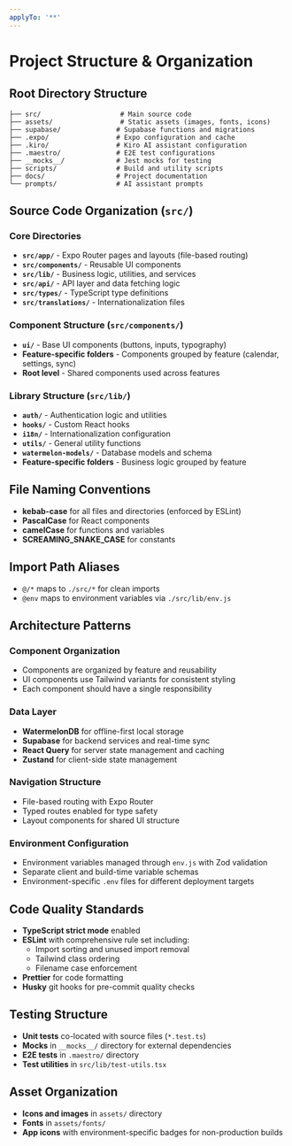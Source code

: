 ```yaml
---
applyTo: '**'
---
```


# Project Structure & Organization

## Root Directory Structure

```
├── src/                    # Main source code
├── assets/                 # Static assets (images, fonts, icons)
├── supabase/              # Supabase functions and migrations
├── .expo/                 # Expo configuration and cache
├── .kiro/                 # Kiro AI assistant configuration
├── .maestro/              # E2E test configurations
├── __mocks__/             # Jest mocks for testing
├── scripts/               # Build and utility scripts
├── docs/                  # Project documentation
└── prompts/               # AI assistant prompts
```

## Source Code Organization (`src/`)

### Core Directories

- **`src/app/`** - Expo Router pages and layouts (file-based routing)
- **`src/components/`** - Reusable UI components
- **`src/lib/`** - Business logic, utilities, and services
- **`src/api/`** - API layer and data fetching logic
- **`src/types/`** - TypeScript type definitions
- **`src/translations/`** - Internationalization files

### Component Structure (`src/components/`)

- **`ui/`** - Base UI components (buttons, inputs, typography)
- **Feature-specific folders** - Components grouped by feature (calendar, settings, sync)
- **Root level** - Shared components used across features

### Library Structure (`src/lib/`)

- **`auth/`** - Authentication logic and utilities
- **`hooks/`** - Custom React hooks
- **`i18n/`** - Internationalization configuration
- **`utils/`** - General utility functions
- **`watermelon-models/`** - Database models and schema
- **Feature-specific folders** - Business logic grouped by feature

## File Naming Conventions

- **kebab-case** for all files and directories (enforced by ESLint)
- **PascalCase** for React components
- **camelCase** for functions and variables
- **SCREAMING_SNAKE_CASE** for constants

## Import Path Aliases

- `@/*` maps to `./src/*` for clean imports
- `@env` maps to environment variables via `./src/lib/env.js`

## Architecture Patterns

### Component Organization

- Components are organized by feature and reusability
- UI components use Tailwind variants for consistent styling
- Each component should have a single responsibility

### Data Layer

- **WatermelonDB** for offline-first local storage
- **Supabase** for backend services and real-time sync
- **React Query** for server state management and caching
- **Zustand** for client-side state management

### Navigation Structure

- File-based routing with Expo Router
- Typed routes enabled for type safety
- Layout components for shared UI structure

### Environment Configuration

- Environment variables managed through `env.js` with Zod validation
- Separate client and build-time variable schemas
- Environment-specific `.env` files for different deployment targets

## Code Quality Standards

- **TypeScript strict mode** enabled
- **ESLint** with comprehensive rule set including:
  - Import sorting and unused import removal
  - Tailwind class ordering
  - Filename case enforcement
- **Prettier** for code formatting
- **Husky** git hooks for pre-commit quality checks

## Testing Structure

- **Unit tests** co-located with source files (`*.test.ts`)
- **Mocks** in `__mocks__/` directory for external dependencies
- **E2E tests** in `.maestro/` directory
- **Test utilities** in `src/lib/test-utils.tsx`

## Asset Organization

- **Icons and images** in `assets/` directory
- **Fonts** in `assets/fonts/`
- **App icons** with environment-specific badges for non-production builds
